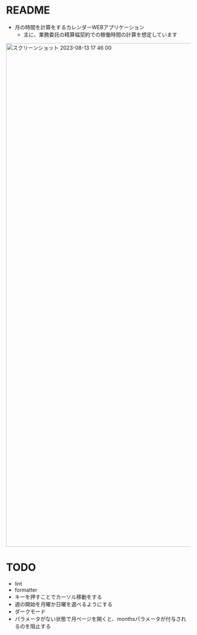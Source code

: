 # README

* 月の時間を計算をするカレンダーWEBアプリケーション
  * 主に、業務委託の精算幅契約での稼働時間の計算を想定しています

<img width="1373" alt="スクリーンショット 2023-08-13 17 46 00" src="https://github.com/jiikko/monthly_hours_manager/assets/1664497/cc088a5c-909c-49f0-b05c-01bf7b0ade6a">

# TODO

* lint
* formatter
* キーを押すことでカーソル移動をする
* 週の開始を月曜か日曜を選べるようにする
* ダークモード
* パラメータがない状態で月ページを開くと、monthsパラメータが付与されるのを阻止する
